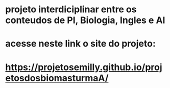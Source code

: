 # projeto interdiciplinar entre os conteudos de PI, Biologia, Ingles e AI
# acesse neste link o site do projeto:
# https://projetosemilly.github.io/projetosdosbiomasturmaA/
